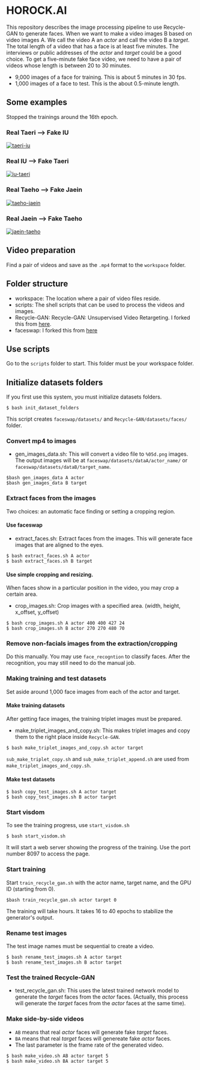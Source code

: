 # HOROCK.AI

This repository describes the image processing pipeline to use Recycle-GAN to generate faces. When we want to make a video images B based on video images A. We call the video A an _actor_ and call the video B a _target_.
The total length of a video that has a face is at least five minutes. The interviews or public addresses of the _actor_ and _target_ could be a good choice. To get a five-minute fake face video, we need to have a pair of videos whose length is between 20 to 30 minutes.

 - 9,000 images of a face for training. This is about 5 minutes in 30 fps.
 - 1,000 images of a face to test. This is the about 0.5-minute length.

## Some examples

Stopped the trainings around the 16th epoch.

### Real Taeri --> Fake IU
[![taeri-iu](https://img.youtube.com/vi/k0CE0uVoe_U/0.jpg)](https://youtu.be/k0CE0uVoe_U)
### Real IU --> Fake Taeri
 [![iu-taeri](https://img.youtube.com/vi/VVu2sCOiOc8/0.jpg)](https://youtu.be/VVu2sCOiOc8)
### Real Taeho --> Fake Jaein
 [![taeho-jaein](https://img.youtube.com/vi/nFbAqEHDg4Y/0.jpg)](https://youtu.be/nFbAqEHDg4Y)
### Real Jaein --> Fake Taeho
 [![jaein-taeho](https://img.youtube.com/vi/YqYbZoaZ3cw/0.jpg)](https://youtu.be/YqYbZoaZ3cw)

## Video preparation 
Find a pair of videos and save as the `.mp4` format to the `workspace` folder.

## Folder structure

- workspace: The location where a pair of video files reside.
- scripts: The shell scripts that can be used to process the videos and images.
- Recycle-GAN: Recycle-GAN: Unsupervised Video Retargeting. I forked this from [here](https://github.com/aayushbansal/Recycle-GAN).
- faceswap: I forked this from [here](https://github.com/deepfakes/faceswap)

## Use scripts
Go to the `scripts` folder to start. This folder must be your workspace folder.

## Initialize datasets folders
If you first use this system, you must initialize datasets folders.

```
$ bash init_dataset_folders
```
This script creates `faceswap/datasets/` and `Recycle-GAN/datasets/faces/` folder.

### Convert mp4 to images

- gen_images_data.sh: This will convert a video file to `%05d.png` images. The output images will be at `faceswap/datasets/dataA/actor_name/` or `faceswap/datasets/dataB/target_name`.

```
$bash gen_images_data A actor
$bash gen_images_data B target
```

### Extract faces from the images
Two choices: an automatic face finding or setting a cropping region.

#### Use faceswap
- extract_faces.sh: Extract faces from the images. This will generate face images that are aligned to the eyes.
```
$ bash extract_faces.sh A actor
$ bash extract_faces.sh B target
```

#### Use simple cropping and resizing.

When faces show in a particular position in the video, you may crop a certain area.

- crop_images.sh: Crop images with a specified area. (width, height, x_offset, y_offset)
```
$ bash crop_images.sh A actor 400 400 427 24
$ bash crop_images.sh B actor 270 270 480 70
```

### Remove non-facials images from the extraction/cropping

Do this manually. You may use `face_recogntion` to classify faces.
After the recognition, you may still need to do the manual job.

### Making training and test datasets

Set aside around 1,000 face images from each of the actor and target.

#### Make training datasets

After getting face images, the training triplet images must be prepared.

- make_triplet_images_and_copy.sh: This makes triplet images and copy them to the right place inside `Recycle-GAN`.

```
$ bash make_triplet_images_and_copy.sh actor target
```
`sub_make_triplet_copy.sh` and `sub_make_triplet_append.sh` are used from `make_triplet_images_and_copy.sh`.

#### Make test datasets

```
$ bash copy_test_images.sh A actor target
$ bash copy_test_images.sh B actor target
```
### Start visdom

To see the training progress, use `start_visdom.sh`
```
$ bash start_visdom.sh
```
It will start a web server showing the progress of the training. Use the port number 8097 to access the page.

### Start training

Start `train_recycle_gan.sh` with the actor name, target name, and the GPU ID (starting from 0).
```
$bash train_recycle_gan.sh actor target 0
```

The training will take hours. It takes 16 to 40 epochs to stabilize the generator's output.

### Rename test images

The test image names must be sequential to create a video.
```
$ bash rename_test_images.sh A actor target
$ bash rename_test_images.sh B actor target
```

### Test the trained Recycle-GAN

- test_recycle_gan.sh: This uses the latest trained network model to generate the _target_ faces from the _actor_ faces. (Actually, this process will generate the _target_ faces from the _actor_ faces at the same time).

### Make side-by-side videos
- `AB` means that real _actor_ faces will generate fake _target_ faces.
- `BA` means that real _target_ faces will genereate fake _actor_ faces.
- The last parameter is the frame rate of the generated video.
```
$ bash make_video.sh AB actor target 5
$ bash make_video.sh BA actor target 5
```
